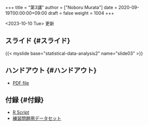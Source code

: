 +++
title = "第3講"
author = ["Noboru Murata"]
date = 2020-09-19T00:00:00+09:00
draft = false
weight = 1004
+++

<span class="timestamp-wrapper"><span class="timestamp">&lt;2023-10-10 Tue&gt; </span></span> 更新


## スライド {#スライド}

{{< myslide base="statistical-data-analysis2" name="slide03" >}}


## ハンドアウト {#ハンドアウト}

-   [PDF file](https://noboru-murata.github.io/statistical-data-analysis2/pdfs/slide03.pdf)


## 付録 {#付録}

-   [R Script](https://noboru-murata.github.io/statistical-data-analysis2/code/slide03.R)
-   [練習問題用データセット](https://noboru-murata.github.io/statistical-data-analysis2/data/data03.zip)
